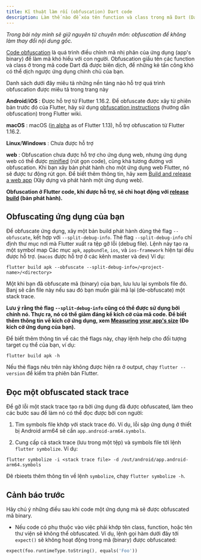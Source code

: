 ```yaml
---
title: Kĩ thuật làm rối (obfuscation) Dart code 
description: Làm thế nào để xóa tên function và class trong mã Dart (Dart binary) của bạn.
---
```


*Trong bài này mình sẽ giữ nguyên từ chuyên môn: obfuscation để không làm thay đổi nội dung gốc.*

[Code obfuscation][] là quá trình điều chỉnh mã nhị phân của ứng dụng
(app's binary) để làm mã khó hiểu với con người.
Obfuscation giấu tên các function và class ở trong 
mã code Dart đã được biên dịch, để những kẻ tấn công khó có thể
dịch ngược ứng dụng chính chủ của bạn.

Danh sách dưới đây miêu tả những nền tảng nào
hỗ trợ quá trình obfuscation được miêu tả trong 
trang này

**Android**/**iOS**
: Được hỗ trợ từ Flutter 1.16.2.  Để obfuscate
  được xây từ phiên bản trước đó của Flutter,
  hãy sử dụng [obfuscation instructions][] (hướng dẫn obfuscation) trong Flutter wiki.

**macOS**
: macOS ([in alpha][] as of Flutter 1.13),
  hỗ trợ obfuscation từ Flutter 1.16.2.

**Linux**/**Windows**
: Chưa được hỗ trợ

**web**
: Obfuscation chưa được hỗ trợ cho ứng dụng web,
  nhưng ứng dụng web có thể được [minified][] (rút gọn code),
  cũng khá tương đương vơi obfuscation. Khi bạn xây
  bản phát hành cho một ứng dụng web Flutter, nó
  sẽ được tư động rút gọn. Để biết thêm thông tin,
  hãy xem [Build and release a web app][] (Xây dựng và phát hành một ứng dụng web).

**Obfuscation ở Flutter code, khi được hỗ trợ, sẽ chỉ hoạt động
với [release build][] (bản phát hành).**

## Obfuscating ứng dụng của bạn

Để obfuscate ứng dụng, xây một bản build phát hành
dùng thẻ flag `--obfuscate`,
kết hợp với `--split-debug-info`.
Thẻ flag `--split-debug-info` chỉ định thư mục
nơi mà Flutter xuất ra tệp gỡ lỗi (debug file).
Lệnh này tạo ra một symbol map
Các mục `apk`, `appbundle`, `ios`, và `ios-framework`
hiện tại đều được hỗ trợ. (`macos` được
hỗ trợ ở các kênh master và dev)
Ví dụ:

```terminal
flutter build apk --obfuscate --split-debug-info=/<project-name>/<directory>
```

Một khi bạn đã obfuscate mã (binary) của bạn, lưu
lưu lại symbols file đó. Banj sẽ cần file này nếu sau đó
bạn muốn giải mã lại (de-obfuscate) một stack trace.

**Lưu ý rằng thẻ flag `--split-debug-info` cũng có thể
được sử dụng bởi chính nó. Thực ra, nó có thể giảm đáng kể
kích cỡ của mã code. Để biết thêm thông tin về
kích cỡ ứng dụng, xem [Measuring your app's size][] (Đo kích cỡ ứng dụng của bạn).**

Để biết thêm thông tin về các thẻ flags này, chạy lệnh
help cho đối tượng target cụ thể của bạn, ví dụ:

```terminal
flutter build apk -h
```

Nếu thẻ flags nêu trên này không được hiện ra ở output,
chạy `flutter --version` để kiểm tra phiên bản Flutter.

## Đọc một obfuscated stack trace

Để gỡ lỗi một stack trace tạo ra bởi ứng dụng đã được obfuscated,
làm theo các bước sau để làm nó có thể đọc được bởi con người:

1. Tìm symbols file khớp với stack trace đó.
   Ví dụ, lỗi sập ứng dụng ở thiết bị Android arm64
   sẽ cần `app.android-arm64.symbols`.

1. Cung cấp cả stack trace (lưu trong một tệp)
   và symbols file tới lệnh `flutter symbolize`.
   Ví dụ:

```terminal
flutter symbolize -i <stack trace file> -d /out/android/app.android-arm64.symbols 
```

   Đê rbieets thêm thông tin về lệnh `symbolize`,
   chạy `flutter symbolize -h`.

## Cảnh báo trước

Hãy chú ý những điều sau khi code một ứng dụng
mà sẽ được obfuscated mã binary.

* Nếu code có phụ thuộc vào việc phải khớp tên class, function,
  hoặc tên thư viện sẽ không thể obfuscated.
  Ví dụ, lệnh gọi hàm dưới đây tới `expect()` sẽ không hoạt động
  trong mã (binary) được obfuscated:

<!-- skip -->
```dart
expect(foo.runtimeType.toString(), equals('Foo'))
```


[Build and release a web app]: /docs/deployment/web
[Code obfuscation]: https://en.wikipedia.org/wiki/Obfuscation_(software)
[in alpha]: /desktop
[Measuring your app's size]: /docs/perf/app-size
[minified]: https://en.wikipedia.org/wiki/Minification_(programming)
[obfuscation instructions]: {{site.github}}/flutter/flutter/wiki/Obfuscating-Dart-Code
[release build]: /docs/testing/build-modes
